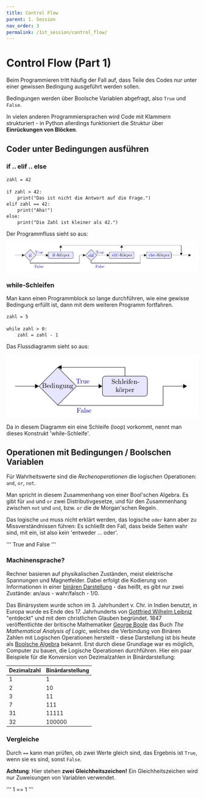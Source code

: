 ```yaml
---
title: Control Flow
parent: 1. Session
nav_order: 3
permalink: /1st_session/control_flow/
---
```


# Control Flow (Part 1)

Beim Programmieren tritt häufig der Fall auf, dass Teile des Codes nur unter einer gewissen Bedingung ausgeführt werden sollen.

Bedingungen werden über Boolsche Variablen abgefragt, also `True` und `False`.

In vielen anderen Programmiersprachen wird Code mit Klammern strukturiert - in Python allerdings funktioniert die Struktur über **Einrückungen von Blöcken**.

## Coder unter Bedingungen ausführen

### if .. elif .. else

```
zahl = 42

if zahl > 42:
    print("Das ist nicht die Antwort auf die Frage.")
elif zahl == 42:
    print("Aha!")
else:
    print("Die Zahl ist kleiner als 42.")
```

Der Programmfluss sieht so aus:

<img src='if_elif_else.png'></img>

### while-Schleifen

Man kann einen Programmblock so lange durchführen, wie eine gewisse Bedingung erfüllt ist, dann
mit dem weiteren Programm fortfahren.

```
zahl = 5

while zahl > 0:
    zahl = zahl - 1
```

Das Flussdiagramm sieht so aus:

<img src="while.png"></img>

Da in diesem Diagramm ein eine Schleife (loop) vorkommt, nennt man dieses Konstrukt 'while-Schleife'.


## Operationen mit Bedingungen / Boolschen Variablen

Für Wahrheitswerte sind die *Rechenoperationen* die logischen Operationen: `and`, `or`, `not`.

Man spricht in diesem Zusammenhang von einer Bool'schen Algebra.  Es gibt für `and` und `or` zwei Distributivgesetze, und für den Zusammenhang zwischen `not` und `und`, bzw. `or` die de Morgan'schen Regeln.

Das logische `und` muss nicht erklärt werden, das logische `oder` kann aber zu Missverständnissen führen: Es schließt den Fall, dass beide Seiten wahr sind, mit ein, ist also kein 'entweder ... oder'.

'''
True and False
'''


### Machinensprache?

Rechner basieren auf physikalischen Zuständen, meist elektrische Spannungen und Magnetfelder. Dabei erfolgt die Kodierung von Informationen in einer [binären Darstellung](https://de.wikipedia.org/wiki/Dualsystem)  - das heißt, es gibt nur zwei Zustände: an/aus - wahr/falsch - 1/0.

Das Binärsystem wurde schon  im 3. Jahrhundert v. Chr. in Indien benutzt, in Europa wurde es Ende des 17. Jahrhunderts von [Gottfried Wilhelm Leibniz](https://de.wikipedia.org/wiki/Gottfried_Wilhelm_Leibniz) "entdeckt" und mit dem christlichen Glauben begründet. 1847 veröffentlichte der britische Mathematiker [George Boole](https://de.wikipedia.org/wiki/George_Boole) das Buch  *The Mathematical Analysis of Logic*, welches die Verbindung von Binären Zahlen mit Logischen Operationen herstellt - diese Darstellung ist bis heute als [Boolsche Algebra](https://de.wikipedia.org/wiki/Boolesche_Algebra) bekannt. Erst durch diese Grundlage war es möglich, Computer zu bauen, die Logische Operationen durchführen. Hier ein paar Beispiele für die Konversion von Dezimalzahlen in Binärdarstellung:

|Dezimalzahl|Binärdarstellung|
|---|---|
|1|1|
|2|10|
|3|11|
|7|111|
|31|11111|
|32|100000|


### Vergleiche

Durch `==` kann man prüfen, ob zwei Werte gleich sind, das Ergebnis ist `True`, wenn sie es sind, sonst `False`.


**Achtung**: Hier stehen **zwei Gleichheitszeichen!** Ein Gleichheitszeichen wird nur Zuweisungen von Variablen verwendet.

''' 1 == 1 '''
